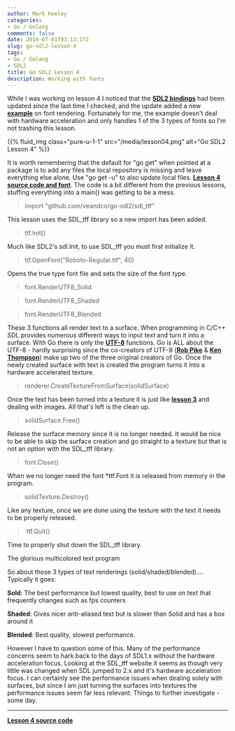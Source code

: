```yaml
---
author: Mark Keeley
categories:
- Go / Golang
comments: false
date: 2016-07-01T03:13:17Z
slug: go-sdl2-lesson-4
tags:
- Go / Golang
- SDL2
title: Go SDL2 Lesson 4
description: Working with fonts
---
```


While I was working on lesson 4 I noticed that the **[SDL2 bindings](https://github.com/veandco/go-sdl2)** had been updated since the last time I checked, and the update added a new **[example](https://github.com/veandco/go-sdl2/blob/master/examples/text/text.go)** on font rendering. Fortunately for me, the example doesn't deal with hardware acceleration and only handles 1 of the 3 types of fonts so I'm not trashing this lesson. 

{{% fluid_img class="pure-u-1-1" src="/media/lesson04.png" alt="Go SDL2 Lesson 4" %}}

<!--more-->

It is worth remembering that the default for "go get" when pointed at a package is to add any files the local repository is missing and leave everything else alone. Use "go get -u" to also update local files. [**Lesson 4 source code and font**](https://github.com/MarkKeeley/Go-SDL2-Lessons/tree/master/Lesson04). The code is a bit different from the previous lessons, stuffing everything into a main() was getting to be a mess.

> import "github.com/veandco/go-sdl2/sdl_ttf"

This lesson uses the SDL_tff library so a new import has been added.

> ttf.Init()

Much like SDL2's sdl.Init, to use SDL_tff you must first initialize it.

> ttf.OpenFont("Roboto-Regular.ttf", 40)

Opens the true type font file and sets the size of the font type.

> font.RenderUTF8_Solid

> font.RenderUTF8_Shaded

> font.RenderUTF8_Blended


These 3 functions all render text to a surface. When programming in C/C++ SDL provides numerous different ways to input text and turn it into a surface. With Go there is only the [**UTF-8**](https://en.wikipedia.org/wiki/UTF-8) functions. Go is ALL about the UTF-8 - hardly surprising since the co-creators of UTF-8 ([**Rob Pike**](https://en.wikipedia.org/wiki/Rob_Pike) & [**Ken Thompson**](https://en.wikipedia.org/wiki/Ken_Thompson)) make up two of the three original creators of Go. Once the newly created surface with text is created the program turns it into a hardware accelerated texture.

> renderer.CreateTextureFromSurface(solidSurface)

Once the text has been turned into a texture it is just like [**lesson 3**](http://markckeeley.com/2016/06/go-sdl2-lesson-3/) and dealing with images. All that's left is the clean up.

> solidSurface.Free()

Release the surface memory since it is no longer needed. It would be nice to be able to skip the surface creation and go straight to a texture but that is not an option with the SDL_tff library.

> font.Close()

When we no longer need the font *ttf.Font it is released from memory in the program.

> solidTexture.Destroy()

Like any texture, once we are done using the texture with the text it needs to be properly released.

>  ttf.Quit()

Time to properly shut down the SDL_tff library.

The glorious multicolored text program

So about those 3 types of text renderings (solid/shaded/blended).... Typically it goes:

**Sold**: The best performance but lowest quality, best to use on text that frequently changes such as fps counters

**Shaded**: Gives nicer anti-aliased text but is slower than Solid and has a box around it

**Blended**: Best quality, slowest performance.

However I have to question some of this. Many of the performance concerns seem to hark back to the days of SDL1.x without the hardware acceleration focus. Looking at the SDL_tff website it seems as though very little was changed when SDL jumped to 2.x and it's hardware acceleration focus. I can certainly see the performance issues when dealing solely with surfaces, but since I am just turning the surfaces into textures the performance issues seem far less relevant. Things to further investigate - some day.


* * *


[**Lesson 4 source code**](https://github.com/MarkKeeley/Go-SDL2-Lessons/tree/master/Lesson04)
